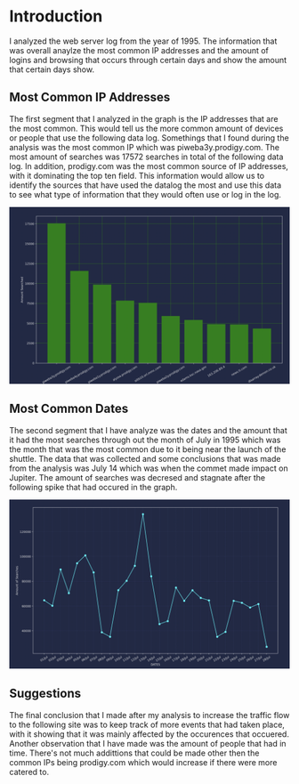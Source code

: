 # __Introduction__
I analyzed the web server log from the year of 1995. The information that was overall anaylze the most common IP addresses and the amount of logins and browsing that occurs through certain days and show the amount that certain days show.


##  __Most Common IP Addresses__ 


The first segment that I analyzed in the graph is the IP addresses that are the most common. This would tell us the more common amount of devices or people that use the following data log. Somethings that I found during the analysis was the most common IP which was piweba3y.prodigy.com. The most amount of searches was 17572 searches in total of the following data log. In addition, prodigy.com was the most common source of IP addresses, with it dominating the top ten field. This information would allow us to identify the sources that have used the datalog the most and use this data to see what type of information that they would often use or log in the log.

<img src="ipaddress.png">





##  __Most Common Dates__ 



The second segment that I have analyze was the dates and the amount that it had the most searches through out the month of July in 1995 which was the month that was the most common due to it being near the launch of the shuttle. The data that was collected and some conclusions that was made from the analysis was July 14 which was when the commet made impact on Jupiter. The amount of searches was decresed and stagnate after the following spike that had occured in the graph.


<img src="datess.png">






## __Suggestions__

The final conclusion that I made after my analysis to increase the traffic flow to the following site was to keep track of more events that had taken place, with it showing that it was mainly affected by the occurences that occuered. Another observation that I have made was the amount of people that had in time. There's not much addittions that could be made other then the common IPs being prodigy.com which would increase if there were more catered to.


